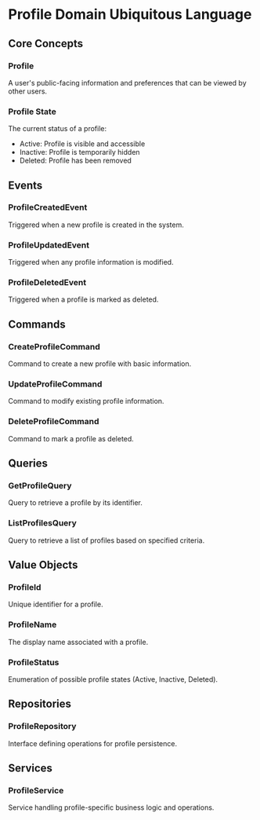 # Profile Domain Ubiquitous Language

## Core Concepts

### Profile

A user's public-facing information and preferences that can be viewed by other users.

### Profile State

The current status of a profile:

- Active: Profile is visible and accessible
- Inactive: Profile is temporarily hidden
- Deleted: Profile has been removed

## Events

### ProfileCreatedEvent

Triggered when a new profile is created in the system.

### ProfileUpdatedEvent

Triggered when any profile information is modified.

### ProfileDeletedEvent

Triggered when a profile is marked as deleted.

## Commands

### CreateProfileCommand

Command to create a new profile with basic information.

### UpdateProfileCommand

Command to modify existing profile information.

### DeleteProfileCommand

Command to mark a profile as deleted.

## Queries

### GetProfileQuery

Query to retrieve a profile by its identifier.

### ListProfilesQuery

Query to retrieve a list of profiles based on specified criteria.

## Value Objects

### ProfileId

Unique identifier for a profile.

### ProfileName

The display name associated with a profile.

### ProfileStatus

Enumeration of possible profile states (Active, Inactive, Deleted).

## Repositories

### ProfileRepository

Interface defining operations for profile persistence.

## Services

### ProfileService

Service handling profile-specific business logic and operations.
